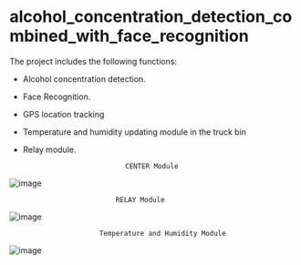# alcohol_concentration_detection_combined_with_face_recognition
The project includes the following functions:
- Alcohol concentration detection.
- Face Recognition.
- GPS location tracking
- Temperature and humidity updating module in the truck bin
- Relay module.

                               CENTER Module

![image](https://user-images.githubusercontent.com/89629398/141227540-6433f711-6faf-45d6-85b0-65a88e39aa4d.png)
 
                            


                              RELAY Module

![image](https://user-images.githubusercontent.com/89629398/141227555-bafc2670-6a40-4987-aa26-a5d68f582e18.png)


                          Temperature and Humidity Module
![image](https://user-images.githubusercontent.com/89629398/141227569-21841fc5-9cf0-4357-b8a5-ce149b4f49e2.png)


